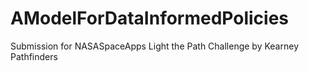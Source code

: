 # AModelForDataInformedPolicies

Submission for NASASpaceApps Light the Path Challenge by Kearney Pathfinders
